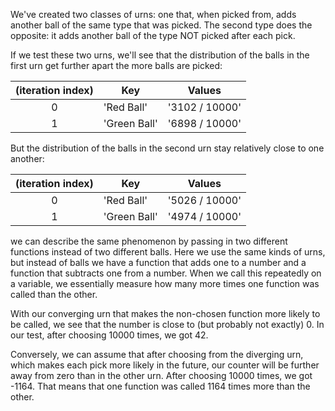 We've created two classes of urns: one that, when picked from, adds another ball of the same type that was picked. The
second type does the opposite: it adds another ball of the type NOT picked after each pick.

If we test these two urns, we'll see that the distribution of the balls in the first urn get further apart the more
balls are picked:

| (iteration index) |     Key      |     Values     |
:---:| ---|---|
|         0         |  'Red Ball'  | '3102 / 10000' |
|         1         | 'Green Ball' | '6898 / 10000' |

But the distribution of the balls in the second urn stay relatively close to one another:

| (iteration index) |     Key      |     Values     |
:---:| ---|---|
|         0         |  'Red Ball'  | '5026 / 10000' |
|         1         | 'Green Ball' | '4974 / 10000' |

we can describe the same phenomenon by passing in two different functions instead of two different balls. Here we use
the same kinds of urns, but instead of balls we have a function that adds one to a number and a function that subtracts
one from a number. When we call this repeatedly on a variable, we essentially measure how many more times one function
was called than the other.

With our converging urn that makes the non-chosen function more likely to be called, we see that the number is close to
(but probably not exactly) 0. In our test, after choosing 10000 times, we got 42.

Conversely, we can assume that after choosing from the diverging urn, which makes each pick more likely in the future,
our counter will be further away from zero than in the other urn. After choosing 10000 times, we got -1164. That means
that one function was called 1164 times more than the other.
